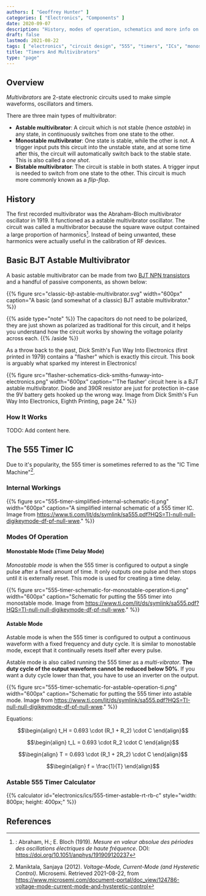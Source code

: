 ```yaml
---
authors: [ "Geoffrey Hunter" ]
categories: [ "Electronics", "Components" ]
date: 2020-09-07
description: "History, modes of operation, schematics and more info on the timers and multivibrators."
draft: false
lastmod: 2021-08-22
tags: [ "electronics", "circuit design", "555", "timers", "ICs", "monostable", "astable", "PWM", "duty cycle", "multivibrators", "BJT" ]
title: "Timers And Multivibrators"
type: "page"
---
```


## Overview

_Multivibrators_ are 2-state electronic circuits used to make simple waveforms, oscillators and timers.

There are three main types of multivibrator:

* **Astable multivibrator**: A circuit which is not stable (hence _astable_) in any state, in continuously switches from one state to the other.
* **Monostable multivibrator**: One state is stable, while the other is not. A trigger input puts this circuit into the unstable state, and at some time after this, the circuit will automatically switch back to the stable state. This is also called a _one shot_.
* **Bistable multivibrator**: The circuit is stable in both states. A trigger input is needed to switch from one state to the other. This circuit is much more commonly known as a _flip-flop_.

## History

The first recorded multivibrator was the Abraham-Bloch multivibrator oscillator in 1919. It functioned as a astable multivibrator oscillator. The circuit was called a multivibrator because the square wave output contained a large proportion of harmonics[^abraham-bloch-1919-paper]. Instead of being unwanted, these harmonics were actually useful in the calibration of RF devices.

## Basic BJT Astable Multivibrator

A basic astable multivibrator can be made from two [BJT NPN transistors](/electronics/components/transistors/bipolar-junction-transistors-bjts) and a handful of passive components, as shown below:

{{% figure src="classic-bjt-astable-multivibrator.svg" width="600px" caption="A basic (and somewhat of a classic) BJT astable multivibrator." %}}

{{% aside type="note" %}}
The capacitors do not need to be polarized, they are just shown as polarized as traditional for this circuit, and it helps you understand how the circuit works by showing the voltage polarity across each.
{{% /aside %}}

As a throw back to the past, Dick Smith's Fun Way Into Electronics (first printed in 1979) contains a "flasher" which is exactly this circuit. This book is arguably what sparked my interest in Electronics!

{{% figure src="flasher-schematics-dick-smiths-funway-into-electronics.png" width="600px" caption="'The flasher' circuit here is a BJT astable multivibrator. Diode and 390R resistor are just for protection in-case the 9V battery gets hooked up the wrong way. Image from Dick Smith's Fun Way Into Electronics, Eighth Printing, page 24." %}}

### How It Works

TODO: Add content here.

## The 555 Timer IC

Due to it's popularity, the 555 timer is sometimes referred to as the "IC Time Machine"[^bib-microsemi-v-i-mode].

### Internal Workings

{{% figure src="555-timer-simplified-internal-schematic-ti.png" width="600px" caption="A simplified internal schematic of a 555 timer IC. Image from https://www.ti.com/lit/ds/symlink/sa555.pdf?HQS=TI-null-null-digikeymode-df-pf-null-wwe." %}}

### Modes Of Operation

#### Monostable Mode (Time Delay Mode)

_Monostable mode_ is when the 555 timer is configured to output a single pulse after a fixed amount of time. It only outputs one pulse and then stops until it is externally reset. This mode is used for creating a time delay.

{{% figure src="555-timer-schematic-for-monostable-operation-ti.png" width="600px" caption="Schematic for putting the 555 timer into monostable mode. Image from https://www.ti.com/lit/ds/symlink/sa555.pdf?HQS=TI-null-null-digikeymode-df-pf-null-wwe." %}}

#### Astable Mode

Astable mode is when the 555 timer is configured to output a continuous waveform with a fixed frequency and duty cycle. It is similar to monostable mode, except that it continually resets itself after every pulse.

Astable mode is also called running the 555 timer as a _multi-vibrator_. **The duty cycle of the output waveform cannot be reduced below 50%**. If you want a duty cycle lower than that, you have to use an inverter on the output.

{{% figure src="555-timer-schematic-for-astable-operation-ti.png" width="600px" caption="Schematic for putting the 555 timer into astable mode. Image from https://www.ti.com/lit/ds/symlink/sa555.pdf?HQS=TI-null-null-digikeymode-df-pf-null-wwe." %}}

Equations:

$$\begin{align}
t_H = 0.693 \cdot (R_1 + R_2) \cdot C
\end{align}$$

$$\begin{align}
t_L = 0.693 \cdot R_2 \cdot C
\end{align}$$

$$\begin{align}
T = 0.693 \cdot (R_1 + 2R_2) \cdot C
\end{align}$$

$$\begin{align}
f = \frac{1}{T}
\end{align}$$

### Astable 555 Timer Calculator

{{% calculator id="electronics/ics/555-timer-astable-rt-rb-c" style="width: 800px; height: 400px;" %}}

## References

[^abraham-bloch-1919-paper]: : Abraham, H.; E. Bloch (1919). _Mesure en valeur absolue des périodes des oscillations électriques de haute fréquence_. DOI: <https://doi.org/10.1051/anphys/191909120237>
[^bib-microsemi-v-i-mode]:  Maniktala, Sanjaya (2012). _Voltage-Mode, Current-Mode (and Hysteretic Control)_. Microsemi. Retrieved 2021-08-22, from https://www.microsemi.com/document-portal/doc_view/124786-voltage-mode-current-mode-and-hysteretic-control
